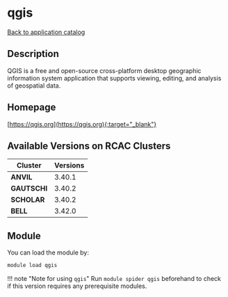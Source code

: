 # qgis

[Back to application catalog](../app_catalog.md)

## Description

QGIS is a free and open-source cross-platform desktop geographic information system application that supports viewing, editing, and analysis of geospatial data.

## Homepage

[https://qgis.org](https://qgis.org){:target="_blank"}

## Available Versions on RCAC Clusters

|Cluster|Versions|
|---|---|
**ANVIL**|3.40.1
**GAUTSCHI**|3.40.2
**SCHOLAR**|3.40.2
**BELL**|3.42.0

## Module

You can load the module by:

```bash
module load qgis
```

!!! note "Note for using `qgis`"
    Run `module spider qgis` beforehand to check if this version requires any prerequisite modules.
